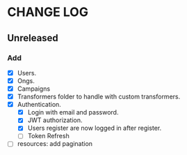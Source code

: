 # CHANGE LOG

## Unreleased

### Add
- [x] Users.
- [x] Ongs.
- [x] Campaigns
- [x] Transformers folder to handle with custom transformers.
- [x] Authentication.
  - [x] Login with email and password.
  - [x] JWT authorization.
  - [x] Users register are now logged in after register.
  - [ ] Token Refresh
- [ ] resources: add pagination
